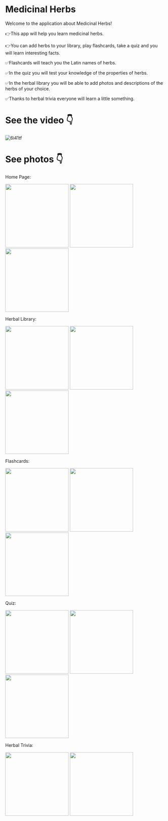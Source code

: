 # Medicinal Herbs

Welcome to the application about Medicinal Herbs!  

👉This app will help you learn medicinal herbs.

👉You can add herbs to your library, play flashcards, take a quiz and you will learn interesting facts.

✅Flashcards will teach you the Latin names of herbs.

✅In the quiz you will test your knowledge of the properties of herbs.

✅In the herbal library you will be able to add photos and descriptions of the herbs of your choice.

✅Thanks to herbal trivia everyone will learn a little something.


# See the video 👇

![6i41tf](https://user-images.githubusercontent.com/100914676/171218129-3897f807-1882-4eb6-b24f-321478c586b3.gif)


# See photos 👇

Home Page:

<img src="assets/screenshots/screenshot2.png" width=200>    <img src="assets/screenshots/screenshot13.png" width=200>  <img src="assets/screenshots/screenshot1.png" width=200>   

Herbal Library:

<img src="assets/screenshots/screenshot3.png" width=200>    <img src="assets/screenshots/screenshot4.png" width=200>   <img src="assets/screenshots/screenshot5.png" width=200>  


Flashcards:

<img src="assets/screenshots/screenshot11.png" width=200>   <img src="assets/screenshots/screenshot7.png" width=200>  <img src="assets/screenshots/screenshot12.png" width=200> 

Quiz:

<img src="assets/screenshots/screenshot8.png" width=200>   <img src="assets/screenshots/screenshot9.png" width=200>   <img src="assets/screenshots/screenshot10.png" width=200> 

Herbal Trivia:

<img src="assets/screenshots/screenshot14.png" width=200>  <img src="assets/screenshots/screenshot15.png" width=200>

 
